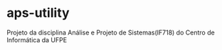 # aps-utility
Projeto da disciplina Análise e Projeto de Sistemas(IF718) do Centro de Informática da UFPE
